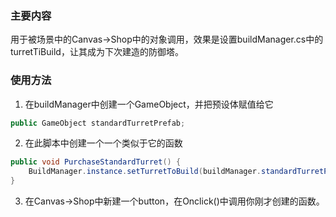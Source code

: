### 主要内容

用于被场景中的Canvas->Shop中的对象调用，效果是设置buildManager.cs中的turretTiBuild，让其成为下次建造的防御塔。



### 使用方法

1. 在buildManager中创建一个GameObject，并把预设体赋值给它

```c#
public GameObject standardTurretPrefab;
```

2. 在此脚本中创建一个一个类似于它的函数

```c#
public void PurchaseStandardTurret() {
	BuildManager.instance.setTurretToBuild(buildManager.standardTurretPrefab);
}
```



3. 在Canvas->Shop中新建一个button，在Onclick()中调用你刚才创建的函数。